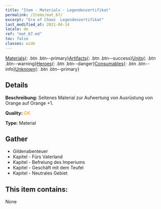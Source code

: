 ```yaml
---
title: "Item - Materials - Legendenzertifikat"
permalink: /Items/mat_67/
excerpt: "Era of Chaos  Legendenzertifikat"
last_modified_at: 2021-04-14
locale: de
ref: "mat_67.md"
toc: false
classes: wide
---
```

 [Materials](/de/Items/){: .btn .btn--primary}[Artifacts](/de/Items/Artifacts/){: .btn .btn--success}[Units](/de/Items/Units/){: .btn .btn--warning}[Heroes](/de/Items/Heroes/){: .btn .btn--danger}[Consumables](/de/Items/Consumables/){: .btn .btn--info}[Unknown](/de/Items/Unknown/){: .btn .btn--primary}

## Details
 **Beschreibung:** Seltenes Material zur Aufwertung von Ausrüstung von Orange auf Orange +1.

 **Quality:** <span style="color: #FF8C00">OK</span>

 **Type:** Material

## Gather

*    Gildenabenteuer 
*    Kapitel - Fürs Vaterland 
*    Kapitel - Befreiung des Imperiums 
*    Kapitel - Geschäft mit dem Teufel 
*    Kapitel - Neutrales Gebiet 

## This item contains:

  None

